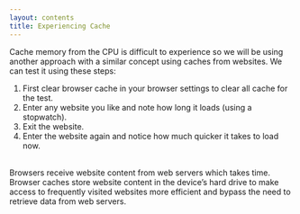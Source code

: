 ```yaml
---
layout: contents
title: Experiencing Cache
---
```


<body>
Cache memory from the CPU is difficult to experience so we will be using another approach with a similar concept using caches from websites. We can test it using these steps:<br/>
<ol>
  <li>First clear browser cache in your browser settings to clear all cache for the test.</li>
  <li>Enter any website you like and note how long it loads (using a stopwatch).</li>
  <li>Exit the website.</li>
  <li>Enter the website again and notice how much quicker it takes to load now.</li>
</ol><br/>
Browsers receive website content from web servers which takes time. Browser caches store website content in the device’s hard drive to make access to frequently visited websites more efficient and bypass the need to retrieve data from web servers.

